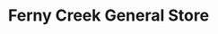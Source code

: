 ---
title: "Ferny Creek General Store"
url: /ferny-creek/ferny-creek-general-store/
shop: Leerstehend
---
